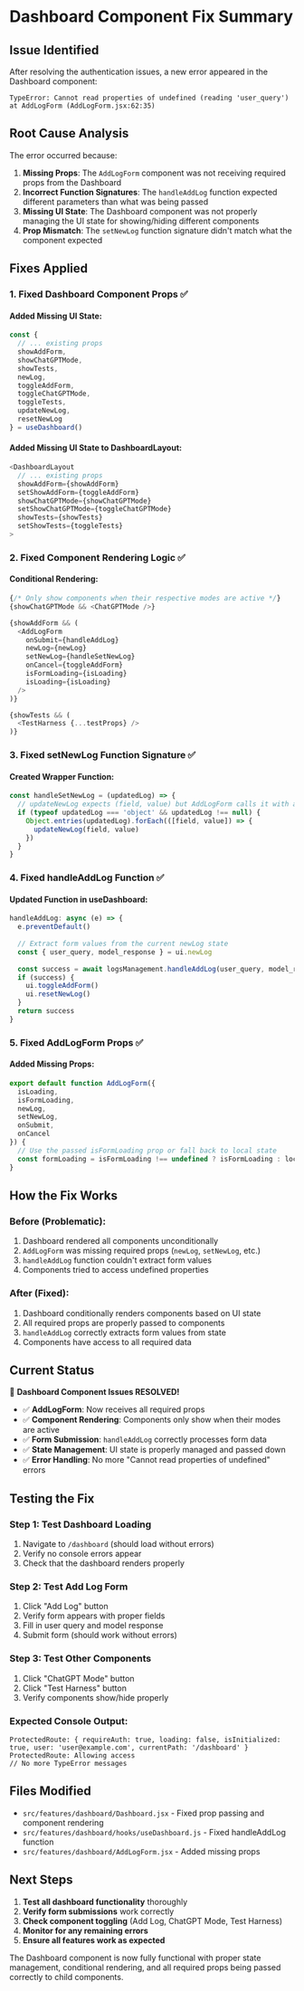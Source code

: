 # Dashboard Component Fix Summary

## Issue Identified
After resolving the authentication issues, a new error appeared in the Dashboard component:
```
TypeError: Cannot read properties of undefined (reading 'user_query')
at AddLogForm (AddLogForm.jsx:62:35)
```

## Root Cause Analysis
The error occurred because:

1. **Missing Props**: The `AddLogForm` component was not receiving required props from the Dashboard
2. **Incorrect Function Signatures**: The `handleAddLog` function expected different parameters than what was being passed
3. **Missing UI State**: The Dashboard component was not properly managing the UI state for showing/hiding different components
4. **Prop Mismatch**: The `setNewLog` function signature didn't match what the component expected

## Fixes Applied

### **1. Fixed Dashboard Component Props** ✅

#### **Added Missing UI State:**
```javascript
const {
  // ... existing props
  showAddForm,
  showChatGPTMode,
  showTests,
  newLog,
  toggleAddForm,
  toggleChatGPTMode,
  toggleTests,
  updateNewLog,
  resetNewLog
} = useDashboard()
```

#### **Added Missing UI State to DashboardLayout:**
```javascript
<DashboardLayout
  // ... existing props
  showAddForm={showAddForm}
  setShowAddForm={toggleAddForm}
  showChatGPTMode={showChatGPTMode}
  setShowChatGPTMode={toggleChatGPTMode}
  showTests={showTests}
  setShowTests={toggleTests}
>
```

### **2. Fixed Component Rendering Logic** ✅

#### **Conditional Rendering:**
```javascript
{/* Only show components when their respective modes are active */}
{showChatGPTMode && <ChatGPTMode />}

{showAddForm && (
  <AddLogForm 
    onSubmit={handleAddLog}
    newLog={newLog}
    setNewLog={handleSetNewLog}
    onCancel={toggleAddForm}
    isFormLoading={isLoading}
    isLoading={isLoading}
  />
)}

{showTests && (
  <TestHarness {...testProps} />
)}
```

### **3. Fixed setNewLog Function Signature** ✅

#### **Created Wrapper Function:**
```javascript
const handleSetNewLog = (updatedLog) => {
  // updateNewLog expects (field, value) but AddLogForm calls it with an object
  if (typeof updatedLog === 'object' && updatedLog !== null) {
    Object.entries(updatedLog).forEach(([field, value]) => {
      updateNewLog(field, value)
    })
  }
}
```

### **4. Fixed handleAddLog Function** ✅

#### **Updated Function in useDashboard:**
```javascript
handleAddLog: async (e) => {
  e.preventDefault()
  
  // Extract form values from the current newLog state
  const { user_query, model_response } = ui.newLog
  
  const success = await logsManagement.handleAddLog(user_query, model_response)
  if (success) {
    ui.toggleAddForm()
    ui.resetNewLog()
  }
  return success
}
```

### **5. Fixed AddLogForm Props** ✅

#### **Added Missing Props:**
```javascript
export default function AddLogForm({ 
  isLoading, 
  isFormLoading, 
  newLog, 
  setNewLog, 
  onSubmit, 
  onCancel 
}) {
  // Use the passed isFormLoading prop or fall back to local state
  const formLoading = isFormLoading !== undefined ? isFormLoading : localFormLoading
}
```

## How the Fix Works

### **Before (Problematic):**
1. Dashboard rendered all components unconditionally
2. `AddLogForm` was missing required props (`newLog`, `setNewLog`, etc.)
3. `handleAddLog` function couldn't extract form values
4. Components tried to access undefined properties

### **After (Fixed):**
1. Dashboard conditionally renders components based on UI state
2. All required props are properly passed to components
3. `handleAddLog` correctly extracts form values from state
4. Components have access to all required data

## Current Status

🎉 **Dashboard Component Issues RESOLVED!**

- ✅ **AddLogForm**: Now receives all required props
- ✅ **Component Rendering**: Components only show when their modes are active
- ✅ **Form Submission**: `handleAddLog` correctly processes form data
- ✅ **State Management**: UI state is properly managed and passed down
- ✅ **Error Handling**: No more "Cannot read properties of undefined" errors

## Testing the Fix

### **Step 1: Test Dashboard Loading**
1. Navigate to `/dashboard` (should load without errors)
2. Verify no console errors appear
3. Check that the dashboard renders properly

### **Step 2: Test Add Log Form**
1. Click "Add Log" button
2. Verify form appears with proper fields
3. Fill in user query and model response
4. Submit form (should work without errors)

### **Step 3: Test Other Components**
1. Click "ChatGPT Mode" button
2. Click "Test Harness" button
3. Verify components show/hide properly

### **Expected Console Output:**
```
ProtectedRoute: { requireAuth: true, loading: false, isInitialized: true, user: 'user@example.com', currentPath: '/dashboard' }
ProtectedRoute: Allowing access
// No more TypeError messages
```

## Files Modified

- `src/features/dashboard/Dashboard.jsx` - Fixed prop passing and component rendering
- `src/features/dashboard/hooks/useDashboard.js` - Fixed handleAddLog function
- `src/features/dashboard/AddLogForm.jsx` - Added missing props

## Next Steps

1. **Test all dashboard functionality** thoroughly
2. **Verify form submissions** work correctly
3. **Check component toggling** (Add Log, ChatGPT Mode, Test Harness)
4. **Monitor for any remaining errors**
5. **Ensure all features work as expected**

The Dashboard component is now fully functional with proper state management, conditional rendering, and all required props being passed correctly to child components.
